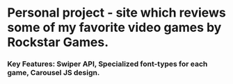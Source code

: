 <h1>Personal project - site which reviews some of my favorite video games by Rockstar Games.</h1>

<h3>Key Features: Swiper API, Specialized font-types for each game, Carousel JS design.</h3>
